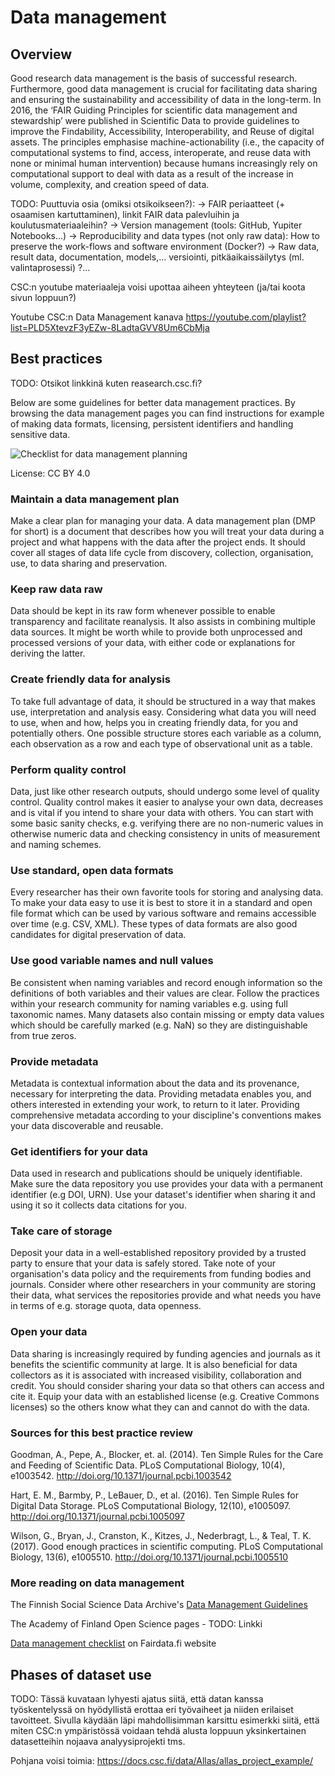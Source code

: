 # Data management

<a name="header1"></a>
## Overview

Good research data management is the basis of successful research. Furthermore, good data management is crucial for facilitating data sharing and ensuring the sustainability and accessibility of data in the long-term. In 2016, the ‘FAIR Guiding Principles for scientific data management and stewardship’ were published in Scientific Data to provide guidelines to improve the Findability, Accessibility, Interoperability, and Reuse of digital assets. The principles emphasise machine-actionability (i.e., the capacity of computational systems to find, access, interoperate, and reuse data with none or minimal human intervention) because humans increasingly rely on computational support to deal with data as a result of the increase in volume, complexity, and creation speed of data.

TODO: Puuttuvia osia (omiksi otsikoikseen?):
-> FAIR periaatteet (+ osaamisen kartuttaminen), linkit FAIR data palevluihin ja koulutusmateriaaleihin?
-> Version management (tools: GitHub, Yupiter Notebooks...)
-> Reproducibility and data types (not only raw data): How to preserve the work-flows and software environment (Docker?) 
 -> Raw data, result data, documentation, models,...
 versiointi, pitkäaikaissäilytys (ml. valintaprosessi) ?...

CSC:n youtube materiaaleja voisi upottaa aiheen yhteyteen (ja/tai koota sivun loppuun?)

Youtube CSC:n Data Management kanava https://youtube.com/playlist?list=PLD5XtevzF3yEZw-8LadtaGVV8Um6CbMja 




<a name="header2"></a>
## Best practices

TODO: Otsikot linkkinä kuten reasearch.csc.fi?

Below are some guidelines for better data management practices. By browsing the data management pages you can find instructions for example of making data formats, licensing, persistent identifiers and handling sensitive data.

![Checklist for data management planning](../../img/Checklist_for_DMP_v1.png "Checklist for how to be successful in data management planning")

License: CC BY 4.0

 
### Maintain a data management plan

Make a clear plan for managing your data. A data management plan (DMP for short) is a document that describes how you will treat your data during a project and what happens with the data after the project ends. It should cover all stages of data life cycle from discovery, collection, organisation, use, to data sharing and preservation.

### Keep raw data raw

Data should be kept in its raw form whenever possible to enable transparency and facilitate reanalysis. It also assists in combining multiple data sources. It might be worth while to provide both unprocessed and processed versions of your data, with either code or explanations for deriving the latter.

### Create friendly data for analysis

To take full advantage of data, it should be structured in a way that makes use, interpretation and analysis easy. Considering what data you will need to use, when and how, helps you in creating friendly data, for you and potentially others. One possible structure stores each variable as a column, each observation as a row and each type of observational unit as a table.

### Perform quality control

Data, just like other research outputs, should undergo some level of quality control. Quality control makes it easier to analyse your own data, decreases and is vital if you intend to share your data with others. You can start with some basic sanity checks, e.g. verifying there are no non-numeric values in otherwise numeric data and checking consistency in units of measurement and naming schemes.

### Use standard, open data formats

Every researcher has their own favorite tools for storing and analysing data. To make your data easy to use it is best to store it in a standard and open file format which can be used by various software and remains accessible over time (e.g. CSV, XML). These types of data formats are also good candidates for digital preservation of data.

### Use good variable names and null values

Be consistent when naming variables and record enough information so the definitions of both variables and their values are clear. Follow the practices within your research community for naming variables e.g. using full taxonomic names. Many datasets also contain missing or empty data values which should be carefully marked (e.g. NaN) so they are distinguishable from true zeros.

### Provide metadata

Metadata is contextual information about the data and its provenance, necessary for interpreting the data. Providing metadata enables you, and others interested in extending your work, to return to it later. Providing comprehensive metadata according to your discipline's conventions makes your data discoverable and reusable.

### Get identifiers for your data

Data used in research and publications should be uniquely identifiable. Make sure the data repository you use provides your data with a permanent identifier (e.g DOI, URN). Use your dataset's identifier when sharing it and using it so it collects data citations for you.

### Take care of storage

Deposit your data in a well-established repository provided by a trusted party to ensure that your data is safely stored. Take note of your organisation's data policy and the requirements from funding bodies and journals. Consider where other researchers in your community are storing their data, what services the repositories provide and what needs you have in terms of e.g. storage quota, data openness.

### Open your data

Data sharing is increasingly required by funding agencies and journals as it benefits the scientific community at large. It is also beneficial for data collectors as it is associated with increased visibility, collaboration and credit. You should consider sharing your data so that others can access and cite it. Equip your data with an established license (e.g. Creative Commons licenses) so the others know what they can and cannot do with the data.

### Sources for this best practice review

Goodman, A., Pepe, A., Blocker, et. al. (2014). Ten Simple Rules for the Care and Feeding of Scientific Data. PLoS Computational Biology, 10(4), e1003542. http://doi.org/10.1371/journal.pcbi.1003542

Hart, E. M., Barmby, P., LeBauer, D., et al. (2016). Ten Simple Rules for Digital Data Storage. PLoS Computational Biology, 12(10), e1005097. http://doi.org/10.1371/journal.pcbi.1005097

Wilson, G., Bryan, J., Cranston, K., Kitzes, J., Nederbragt, L., & Teal, T. K. (2017). Good enough practices in scientific computing. PLoS Computational Biology, 13(6), e1005510. http://doi.org/10.1371/journal.pcbi.1005510

### More reading on data management

The Finnish Social Science Data Archive's [Data Management Guidelines](http://www.fsd.uta.fi/aineistonhallinta/en/)

The Academy of Finland Open Science pages - TODO: Linkki

[Data management checklist](https://www.fairdata.fi/en/why-fairdata/data-management-checklist/) on Fairdata.fi website

<a name="header3"></a>
## Phases of dataset use

TODO: Tässä kuvataan lyhyesti ajatus siitä, että datan kanssa työskentelyssä on hyödyllistä erottaa eri työvaiheet ja niiden erilaiset tavoitteet. Sivulla käydään läpi mahdollisimman karsittu esimerkki siitä, että miten CSC:n ympäristössä voidaan tehdä alusta loppuun yksinkertainen datasetteihin nojaava analyysiprojekti tms.

Pohjana voisi toimia: https://docs.csc.fi/data/Allas/allas_project_example/
